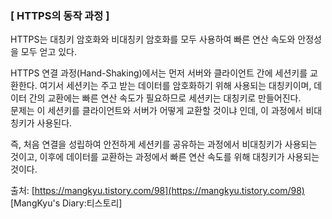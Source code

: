 ### ********[ HTTPS의 동작 과정 ]********

HTTPS는 대칭키 암호화와 비대칭키 암호화를 모두 사용하여 빠른 연산 속도와 안정성을 모두 얻고 있다.

HTTPS 연결 과정(Hand-Shaking)에서는 먼저 서버와 클라이언트 간에 세션키를 교환한다. 여기서 세션키는 주고 받는 데이터를 암호화하기 위해 사용되는 대칭키이며, 데이터 간의 교환에는 빠른 연산 속도가 필요하므로 세션키는 대칭키로 만들어진다.   
문제는 이 세션키를 클라이언트와 서버가 어떻게 교환할 것이냐 인데, 이 과정에서 비대칭키가 사용된다.

즉, 처음 연결을 성립하여 안전하게 세션키를 공유하는 과정에서 비대칭키가 사용되는 것이고, 이후에 데이터를 교환하는 과정에서 빠른 연산 속도를 위해 대칭키가 사용되는 것이다.

출처: [https://mangkyu.tistory.com/98](https://mangkyu.tistory.com/98) [MangKyu's Diary:티스토리]